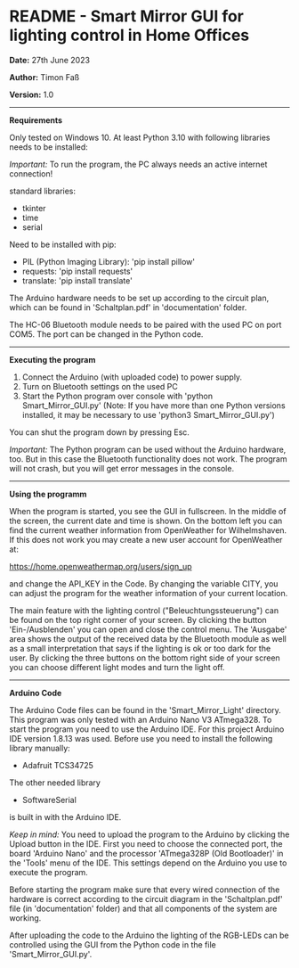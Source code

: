 # README - Smart Mirror GUI for lighting control in Home Offices

**Date:** 27th June 2023

**Author:** Timon Faß

**Version:** 1.0

---

**Requirements**

Only tested on Windows 10.
At least Python 3.10 with following libraries needs to be installed:

*Important:* To run the program, the PC always needs an active internet
connection!

standard libraries:
- tkinter
- time
- serial

Need to be installed with pip:
- PIL (Python Imaging Library): 'pip install pillow'
- requests: 'pip install requests'
- translate: 'pip install translate'

The Arduino hardware needs to be set up according to the circuit plan, which
can be found in 'Schaltplan.pdf' in 'documentation' folder.

The HC-06 Bluetooth module needs to be paired with the used PC on port COM5.
The port can be changed in the Python code.

---

**Executing the program**

1. Connect the Arduino (with uploaded code) to power supply.
2. Turn on Bluetooth settings on the used PC
3. Start the Python program over console with 'python Smart_Mirror_GUI.py'
(Note: If you have more than one Python versions installed, it may be necessary
to use 'python3 Smart_Mirror_GUI.py')

You can shut the program down by pressing Esc.

*Important:* The Python program can be used without the Arduino hardware, too. But 
in this case the Bluetooth functionality does not work. The program will not crash, 
but you will get error messages in the console.

---

**Using the programm**

When the program is started, you see the GUI in fullscreen. In the middle of the
screen, the current date and time is shown. On the bottom left you can find the
current weather information from OpenWeather for Wilhelmshaven. If this does not
work you may create a new user account for OpenWeather at:

https://home.openweathermap.org/users/sign_up

and change the API_KEY in the Code. By changing the variable CITY, you can adjust
the program for the weather information of your current location.

The main feature with the lighting control ("Beleuchtungssteuerung") can be found 
on the top right corner of your screen. By clicking the button 'Ein-/Ausblenden' you
can open and close the control menu. The 'Ausgabe' area shows the output of the received
data by the Bluetooth module as well as a small interpretation that says if the lighting 
is ok or too dark for the user. By clicking the three buttons on the bottom right side 
of your screen you can choose different light modes and turn the light off.

---

**Arduino Code**

The Arduino Code files can be found in the 'Smart_Mirror_Light' directory.
This program was only tested with an Arduino Nano V3 ATmega328.
To start the program you need to use the Arduino IDE. For this project
Arduino IDE version 1.8.13 was used.
Before use you need to install the following library manually: 

 - Adafruit TCS34725
 
The other needed library

- SoftwareSerial

is built in with the Arduino IDE.
 
*Keep in mind:* You need to upload the program to the Arduino by 
clicking the Upload button in the IDE. First you need to choose the connected port,
the board 'Arduino Nano' and the processor 'ATmega328P (Old Bootloader)'
in the 'Tools' menu of the IDE. This settings depend on the Arduino you
use to execute the program.

Before starting the program make sure that every wired connection of the
hardware is correct according to the circuit diagram in the 
'Schaltplan.pdf' file (in 'documentation' folder) and that all components of the system
are working.

After uploading the code to the Arduino the lighting of the RGB-LEDs can be
controlled using the GUI from the Python code in the file 'Smart_Mirror_GUI.py'.

